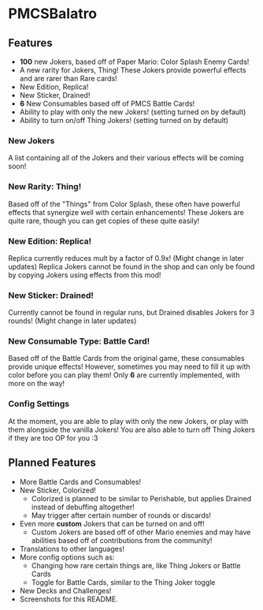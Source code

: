 # PMCSBalatro

## Features
- **100** new Jokers, based off of Paper Mario: Color Splash Enemy Cards!
- A new rarity for Jokers, Thing! These Jokers provide powerful effects and are rarer than Rare cards!
- New Edition, Replica!
- New Sticker, Drained!
- **6** New Consumables based off of PMCS Battle Cards!
- Ability to play with only the new Jokers! (setting turned on by default)
- Ability to turn on/off Thing Jokers! (setting turned on by default)

### New Jokers
A list containing all of the Jokers and their various effects will be coming soon!

### New Rarity: Thing!
Based off of the "Things" from Color Splash, these often have powerful effects that synergize well with certain enhancements!
These Jokers are quite rare, though you can get copies of these quite easily!

### New Edition: Replica!
Replica currently reduces mult by a factor of 0.9x! (Might change in later updates) 
Replica Jokers cannot be found in the shop and can only be found by copying Jokers using effects from this mod!

### New Sticker: Drained!
Currently cannot be found in regular runs, but Drained disables Jokers for 3 rounds! (Might change in later updates)

### New Consumable Type: Battle Card!
Based off of the Battle Cards from the original game, these consumables provide unique effects! However, sometimes
you may need to fill it up with color before you can play them! Only **6** are currently implemented, with more on
the way!

### Config Settings
At the moment, you are able to play with only the new Jokers, or play with them alongside the vanilla Jokers!
You are also able to turn off Thing Jokers if they are too OP for you :3

## Planned Features
- More Battle Cards and Consumables!
- New Sticker, Colorized!
  - Colorized is planned to be similar to Perishable, but applies Drained instead of debuffing altogether!
  - May trigger after certain number of rounds or discards! 
- Even more **custom** Jokers that can be turned on and off!
  - Custom Jokers are based off of other Mario enemies and may have abilities based off of contributions from the community!
- Translations to other languages!
- More config options such as:
  - Changing how rare certain things are, like Thing Jokers or Battle Cards
  - Toggle for Battle Cards, similar to the Thing Joker toggle
- New Decks and Challenges!
- Screenshots for this README.
